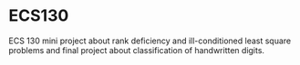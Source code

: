 # ECS130
ECS 130 mini project about rank deficiency and ill-conditioned least square problems and final project about classification of handwritten digits.
